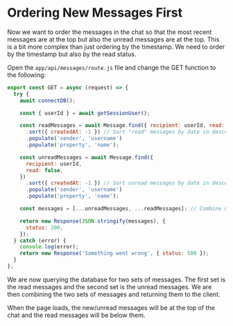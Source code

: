 # Ordering New Messages First

Now we want to order the messages in the chat so that the most recent messages are at the top but also the unread messages are at the top. This is a bit more complex than just ordering by the timestamp. We need to order by the timestamp but also by the read status.

Open the `app/api/messages/route.js` file and change the GET function to the following:

```javascript
export const GET = async (request) => {
  try {
    await connectDB();

    const { userId } = await getSessionUser();

    const readMessages = await Message.find({ recipient: userId, read: true })
      .sort({ createdAt: -1 }) // Sort "read" messages by date in descending order
      .populate('sender', 'username')
      .populate('property', 'name');

    const unreadMessages = await Message.find({
      recipient: userId,
      read: false,
    })
      .sort({ createdAt: -1 }) // Sort unread messages by date in descending order
      .populate('sender', 'username')
      .populate('property', 'name');

    const messages = [...unreadMessages, ...readMessages]; // Combine unread and read messages

    return new Response(JSON.stringify(messages), {
      status: 200,
    });
  } catch (error) {
    console.log(error);
    return new Response('Something went wrong', { status: 500 });
  }
};
```

We are now querying the database for two sets of messages. The first set is the read messages and the second set is the unread messages. We are then combining the two sets of messages and returning them to the client.

When the page loads, the new/unread messages will be at the top of the chat and the read messages will be below them.
